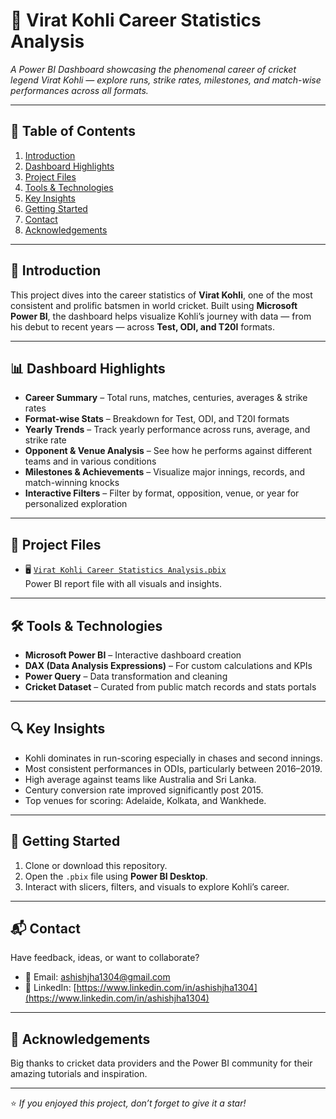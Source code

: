 # 🏏 Virat Kohli Career Statistics Analysis

_A Power BI Dashboard showcasing the phenomenal career of cricket legend Virat Kohli — explore runs, strike rates, milestones, and match-wise performances across all formats._

---

## 📌 Table of Contents
1. [Introduction](#introduction)  
2. [Dashboard Highlights](#dashboard-highlights)  
3. [Project Files](#project-files)  
4. [Tools & Technologies](#tools--technologies)  
5. [Key Insights](#key-insights)  
6. [Getting Started](#getting-started)  
7. [Contact](#contact)  
8. [Acknowledgements](#acknowledgements)

---

## 🎯 Introduction

This project dives into the career statistics of **Virat Kohli**, one of the most consistent and prolific batsmen in world cricket. Built using **Microsoft Power BI**, the dashboard helps visualize Kohli’s journey with data — from his debut to recent years — across **Test, ODI, and T20I** formats.

---

## 📊 Dashboard Highlights

- **Career Summary** – Total runs, matches, centuries, averages & strike rates  
- **Format-wise Stats** – Breakdown for Test, ODI, and T20I formats  
- **Yearly Trends** – Track yearly performance across runs, average, and strike rate  
- **Opponent & Venue Analysis** – See how he performs against different teams and in various conditions  
- **Milestones & Achievements** – Visualize major innings, records, and match-winning knocks  
- **Interactive Filters** – Filter by format, opposition, venue, or year for personalized exploration

---

## 📁 Project Files

- 🖥️ [`Virat Kohli Career Statistics Analysis.pbix`](https://github.com/ashishjha1304/kohli-career-analysis/blob/main/Virat%20Kohli%20Career%20Statistics%20Analysis.pbix)  
  Power BI report file with all visuals and insights.

---

## 🛠️ Tools & Technologies

- **Microsoft Power BI** – Interactive dashboard creation  
- **DAX (Data Analysis Expressions)** – For custom calculations and KPIs  
- **Power Query** – Data transformation and cleaning  
- **Cricket Dataset** – Curated from public match records and stats portals

---

## 🔍 Key Insights

- Kohli dominates in run-scoring especially in chases and second innings.  
- Most consistent performances in ODIs, particularly between 2016–2019.  
- High average against teams like Australia and Sri Lanka.  
- Century conversion rate improved significantly post 2015.  
- Top venues for scoring: Adelaide, Kolkata, and Wankhede.

---

## 🚀 Getting Started

1. Clone or download this repository.  
2. Open the `.pbix` file using **Power BI Desktop**.  
3. Interact with slicers, filters, and visuals to explore Kohli’s career.

---

## 📬 Contact

Have feedback, ideas, or want to collaborate?

- 📧 Email: ashishjha1304@gmail.com  
- 🔗 LinkedIn: [https://www.linkedin.com/in/ashishjha1304](https://www.linkedin.com/in/ashishjha1304)

---

## 🙌 Acknowledgements

Big thanks to cricket data providers and the Power BI community for their amazing tutorials and inspiration.

---

⭐ _If you enjoyed this project, don’t forget to give it a star!_

